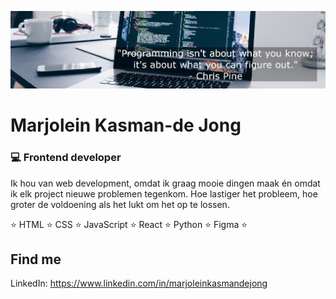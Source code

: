 ![Programming quote](https://github.com/Marjolein-Kasman-de-Jong/Marjolein-Kasman-de-Jong/blob/main/Profile_Header.jpg)

# Marjolein Kasman-de Jong

### 💻 Frontend developer 

Ik hou van web development, omdat ik graag mooie dingen maak én omdat ik elk project nieuwe problemen tegenkom. Hoe lastiger het probleem, hoe groter de voldoening als het lukt om het op te lossen.

⭐️ HTML ⭐️ CSS ⭐️ JavaScript ⭐️ React ⭐️ Python ⭐️ Figma ⭐️

## Find me

LinkedIn: https://www.linkedin.com/in/marjoleinkasmandejong
